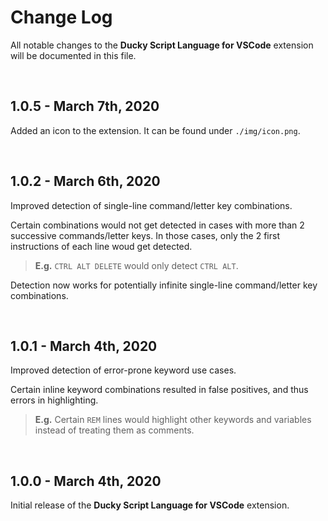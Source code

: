 # Change Log

All notable changes to the **Ducky Script Language for VSCode** extension will be documented in this file.

<br>

## 1.0.5 - March 7th, 2020

Added an icon to the extension. It can be found under `./img/icon.png`.

<br>

## 1.0.2 - March 6th, 2020

Improved detection of single-line command/letter key combinations.

Certain combinations would not get detected in cases with more than 2 successive commands/letter keys.
In those cases, only the 2 first instructions of each line woud get detected.
> **E.g.** `CTRL ALT DELETE` would only detect `CTRL ALT`.

Detection now works for potentially infinite single-line command/letter key combinations.

<br>

## 1.0.1 - March 4th, 2020

Improved detection of error-prone keyword use cases.

Certain inline keyword combinations resulted in false positives, and thus errors in highlighting.
> **E.g.** Certain `REM` lines would highlight other keywords and variables instead of treating them as comments.

<br>

## 1.0.0 - March 4th, 2020

Initial release of the **Ducky Script Language for VSCode** extension.
